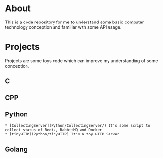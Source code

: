 # About
This is a code repository  for me to understand some basic computer technology conception and familiar with some API usage.


# Projects
Projects are some toys code which can improve my understanding of some conception. 

## C

## CPP

## Python
    * [CollectingServer](Python/CollectingServer/) It's some script to collect status of Redis, RabbitMQ and Docker
    * [tinyHTTP](Python/tinyHTTP) It's a toy HTTP Server

## Golang
    

